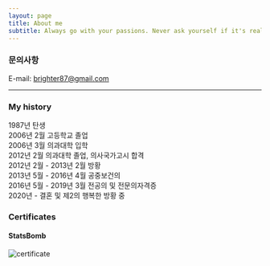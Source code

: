 ```yaml
---
layout: page
title: About me
subtitle: Always go with your passions. Never ask yourself if it's realistic or not.
---
```

### 문의사항
E-mail: brighter87@gmail.com
* * *
### My history
1987년 탄생  
2006년 2월 고등학교 졸업  
2006년 3월 의과대학 입학  
2012년 2월 의과대학 졸업, 의사국가고시 합격  
2012년 2월 - 2013년 2월 방황  
2013년 5월 - 2016년 4월 공중보건의  
2016년 5월 - 2019년 3월 전공의 및 전문의자격증  
2020년 - 결혼 및 제2의 행복한 방황 중

### Certificates
#### StatsBomb
![certificate](../assets/img/certificate1.jpg)
